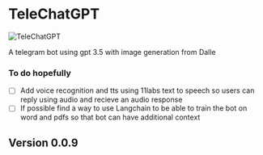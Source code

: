 # TeleChatGPT

![TeleChatGPT](https://i.ibb.co/zX3ShVy/IMG-20230515-191340-544.jpg)

A telegram bot using gpt 3.5 with image generation from Dalle

### To do hopefully
- [ ] Add voice recognition and tts using 11labs text to speech so users can reply using audio and recieve an audio response
- [ ] If possible find a way to use Langchain to be able to train the bot on word and pdfs so that bot can have additional context

## Version 0.0.9

